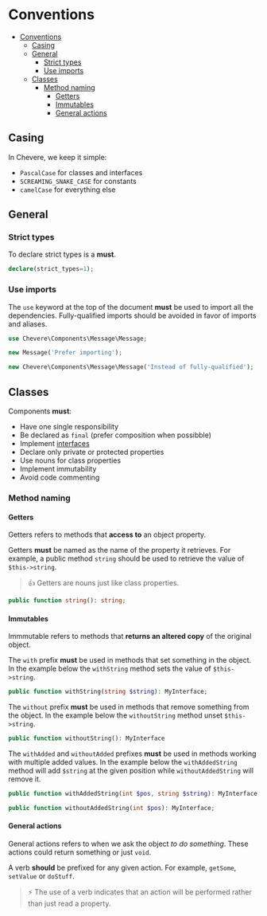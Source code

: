 # Conventions
- [Conventions](#conventions)
  - [Casing](#casing)
  - [General](#general)
    - [Strict types](#strict-types)
    - [Use imports](#use-imports)
  - [Classes](#classes)
    - [Method naming](#method-naming)
      - [Getters](#getters)
      - [Immutables](#immutables)
      - [General actions](#general-actions)

## Casing

In Chevere, we keep it simple:

* `PascalCase` for classes and interfaces
* `SCREAMING_SNAKE_CASE` for constants
* `camelCase` for everything else

## General

### Strict types

To declare strict types is a **must**.

```php
declare(strict_types=1);
```

### Use imports

The `use` keyword at the top of the document **must** be used to import all the dependencies. Fully-qualified imports should be avoided in favor of imports and aliases.

```php
use Chevere\Components\Message\Message;

new Message('Prefer importing');
```

```php
new Chevere\Components\Message\Message('Instead of fully-qualified');
```

## Classes

Components **must**:

* Have one single responsibility
* Be declared as `final` (prefer composition when possibble)
* Implement [interfaces](./interfaces.md)
* Declare only private or protected properties
* Use nouns for class properties
* Implement immutability
* Avoid code commenting

### Method naming

#### Getters

Getters refers to methods that **access to** an object property.

Getters **must** be named as the name of the property it retrieves. For example, a public method `string` should be used to retrieve the value of `$this->string`.

> 👍 Getters are nouns just like class properties.

```php
public function string(): string;
```

#### Immutables

Immmutable refers to methods that **returns an altered copy** of the original object.

The `with` prefix **must** be used in methods that set something in the object. In the example below the `withString` method sets the value of `$this->string`.

```php
public function withString(string $string): MyInterface;
```

The `without` prefix **must** be used in methods that remove something from the object. In the example below the `withoutString` method unset `$this->string`.

```php
public function withoutString(): MyInterface
```

The `withAdded` and `withoutAdded` prefixes **must** be used in methods working with multiple added values. In the example below the `withAddedString` method will add `$string` at the given position while `withoutAddedString` will remove it.

```php
public function withAddedString(int $pos, string $string): MyInterface;

public function withoutAddedString(int $pos): MyInterface;
```

#### General actions

General actions refers to when we ask the object _to do something_. These actions could return something or just `void`.

A verb **should** be prefixed for any given action. For example, `getSome`, `setValue` or `doStuff`.

> ⚡ The use of a verb indicates that an action will be performed rather than just read a property.

